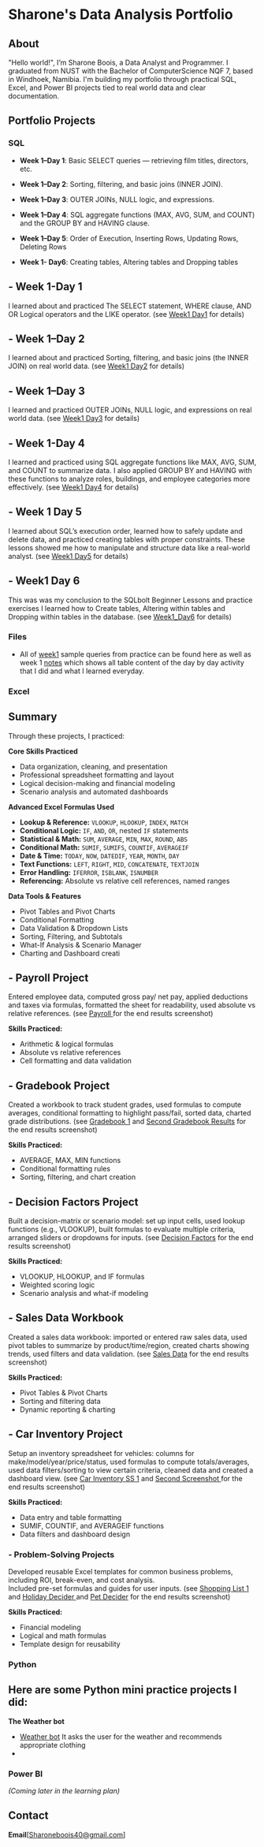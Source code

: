 # Sharone's Data Analysis Portfolio

## About
"Hello world!", I’m Sharone Boois, a Data Analyst and Programmer. I graduated from NUST with the Bachelor of ComputerScience NQF 7, based in Windhoek, Namibia. I'm building my portfolio through practical SQL, Excel, and Power BI projects tied to real world data and clear documentation.

## Portfolio Projects

### SQL
- **Week 1–Day 1**: Basic SELECT queries — retrieving film titles, directors, etc.  
  
- **Week 1–Day 2**: Sorting, filtering, and basic joins (INNER JOIN).
  
- **Week 1–Day 3**: OUTER JOINs, NULL logic, and expressions.

- **Week 1–Day 4**: SQL aggregate functions (MAX, AVG, SUM, and COUNT) and the GROUP BY and HAVING clause. 

- **Week 1–Day 5**: Order of Execution, Inserting Rows, Updating Rows, Deleting Rows

- **Week 1- Day6**: Creating tables, Altering tables and Dropping tables


## - **Week 1-Day 1**
I learned about and practiced The SELECT statement, WHERE clause, AND OR Logical operators and the LIKE operator.
(see [Week1 Day1](https://github.com/Sharonevv/Data-Analysis-Portfolio/blob/main/week1/week1/week1_day1.sql) for details)

## - **Week 1–Day 2**
I learned about and practiced Sorting, filtering, and basic joins (the INNER JOIN) on real world data. 
  (see [Week1 Day2](https://github.com/Sharonevv/Data-Analysis-Portfolio/blob/main/week1/week1/week1_day2.sql) for details)

## - **Week 1–Day 3**
I learned and practiced OUTER JOINs, NULL logic, and expressions on real world data. 
(see [Week1 Day3](https://github.com/Sharonevv/Data-Analysis-Portfolio/blob/main/week1/week1/week1_day3.sql) for details) 

## - **Week 1-Day 4**
I learned and practiced using SQL aggregate functions like MAX, AVG, SUM, and COUNT to summarize data. I also applied GROUP BY and HAVING with these functions to analyze roles, buildings, and employee categories more effectively.
 (see [Week1 Day4](https://github.com/Sharonevv/Data-Analysis-Portfolio/blob/main/week1/week1/week1_day4.sql) for details)

## - **Week 1 Day 5**
I learned about SQL’s execution order, learned how to safely update and delete data, and practiced creating tables with proper constraints. These lessons showed me how to manipulate and structure data like a real-world analyst.
(see [Week1 Day5](https://github.com/Sharonevv/Data-Analysis-Portfolio/blob/main/week1/week1/week1_day5.sql) for details)

## - **Week1 Day 6**
This was was my conclusion to the SQLbolt Beginner Lessons and practice exercises I learned how to Create tables, Altering within tables and Dropping within tables in the database. (see [Week1_Day6](https://github.com/Sharonevv/Data-Analysis-Portfolio/blob/main/week1/week1/week1_%20day6.sql) for details)



### Files
- All of [week1](https://github.com/Sharonevv/Data-Analysis-Portfolio/tree/main/week1) sample queries from practice can be found here as well as week 1 [notes]( https://github.com/Sharonevv/Data-Analysis-Portfolio/blob/main/week1/notes.md ) which shows all table content of the day by day activity that I did and what I learned everyday.  


### Excel

##  Summary

Through these projects, I practiced:

**Core Skills Practiced**
- Data organization, cleaning, and presentation  
- Professional spreadsheet formatting and layout  
- Logical decision-making and financial modeling  
- Scenario analysis and automated dashboards  

**Advanced Excel Formulas Used**
- **Lookup & Reference:** `VLOOKUP`, `HLOOKUP`, `INDEX`, `MATCH`  
- **Conditional Logic:** `IF`, `AND`, `OR`, nested `IF` statements  
- **Statistical & Math:** `SUM`, `AVERAGE`, `MIN`, `MAX`, `ROUND`, `ABS`  
- **Conditional Math:** `SUMIF`, `SUMIFS`, `COUNTIF`, `AVERAGEIF`  
- **Date & Time:** `TODAY`, `NOW`, `DATEDIF`, `YEAR`, `MONTH`, `DAY`  
- **Text Functions:** `LEFT`, `RIGHT`, `MID`, `CONCATENATE`, `TEXTJOIN`  
- **Error Handling:** `IFERROR`, `ISBLANK`, `ISNUMBER`  
- **Referencing:** Absolute vs relative cell references, named ranges  

**Data Tools & Features**
- Pivot Tables and Pivot Charts  
- Conditional Formatting  
- Data Validation & Dropdown Lists  
- Sorting, Filtering, and Subtotals  
- What-If Analysis & Scenario Manager  
- Charting and Dashboard creati

## - **Payroll Project**
Entered employee data, computed gross pay/ net pay, applied deductions and taxes via formulas, formatted the sheet for readability, used absolute vs relative references. (see [Payroll ](https://github.com/Sharonevv/Data-Analysis-Portfolio/blob/main/Excel/Payroll.PDF)for the end results screenshot)

**Skills Practiced:**  
- Arithmetic & logical formulas  
- Absolute vs relative references  
- Cell formatting and data validation  


## - **Gradebook Project**
Created a workbook to track student grades, used formulas to compute averages, conditional formatting to highlight pass/fail, sorted data, charted grade distributions. (see [Gradebook 1](https://github.com/Sharonevv/Data-Analysis-Portfolio/blob/main/Excel/GradeBook%20(1)(2).PDF) and [Second Gradebook Results](https://github.com/Sharonevv/Data-Analysis-Portfolio/blob/main/Excel/GradeBook%20(1)(1).PDF) for the end results screenshot)

**Skills Practiced:**  
- AVERAGE, MAX, MIN functions  
- Conditional formatting rules  
- Sorting, filtering, and chart creation  


## - **Decision Factors Project**
Built a decision-matrix or scenario model: set up input cells, used lookup functions (e.g., VLOOKUP), built formulas to evaluate multiple criteria, arranged sliders or dropdowns for inputs. (see [Decision Factors](https://github.com/Sharonevv/Data-Analysis-Portfolio/blob/main/week1/week1/week1_%20day6.sql) for the end results screenshot)

**Skills Practiced:**  
- VLOOKUP, HLOOKUP, and IF formulas  
- Weighted scoring logic  
- Scenario analysis and what-if modeling 


## - **Sales Data Workbook**
Created a sales data workbook: imported or entered raw sales data, used pivot tables to summarize by product/time/region, created charts showing trends, used filters and data validation. (see [Sales Data](https://github.com/Sharonevv/Data-Analysis-Portfolio/blob/main/week1/week1/week1_%20day6.sql) for the end results screenshot)

**Skills Practiced:**  
- Pivot Tables & Pivot Charts  
- Sorting and filtering data  
- Dynamic reporting & charting  


## - **Car Inventory Project**
Setup an inventory spreadsheet for vehicles: columns for make/model/year/price/status, used formulas to compute totals/averages, used data filters/sorting to view certain criteria, cleaned data and created a dashboard view. (see [Car Inventory SS 1](https://github.com/Sharonevv/Data-Analysis-Portfolio/blob/main/Excel/Car.Inventory%20(1)(1).PDF) and [Second Screenshot ](https://github.com/Sharonevv/Data-Analysis-Portfolio/blob/main/Excel/Car.Inventory%20(1).PDF)for the end results screenshot)

**Skills Practiced:**  
- Data entry and table formatting  
- SUMIF, COUNTIF, and AVERAGEIF functions 
- Data filters and dashboard design  


### - **Problem-Solving Projects**  
Developed reusable Excel templates for common business problems, including ROI, break-even, and cost analysis.  
Included pre-set formulas and guides for user inputs. (see [Shopping List 1](https://github.com/Sharonevv/Data-Analysis-Portfolio/blob/main/Excel/ShoppingList.PDF) and [Holiday Decider ](https://github.com/Sharonevv/Data-Analysis-Portfolio/blob/main/Excel/HolidayDecider.PDF)and [Pet Decider](https://github.com/Sharonevv/Data-Analysis-Portfolio/blob/main/Excel/Car.Inventory%20(1).PDF) for the end results screenshot)

**Skills Practiced:**  
- Financial modeling  
- Logical and math formulas  
- Template design for reusability

### Python
## Here are some Python mini practice projects I did:

**The Weather bot**
- [Weather bot](https://github.com/Sharonevv/Data-Analysis-Portfolio/blob/main/Python%20Minis/Weather_bot.py) It asks the user for the weather and recommends appropriate clothing
- 

### Power BI
*(Coming later in the learning plan)*

## Contact
**Email**[Sharoneboois40@gmail.com]

